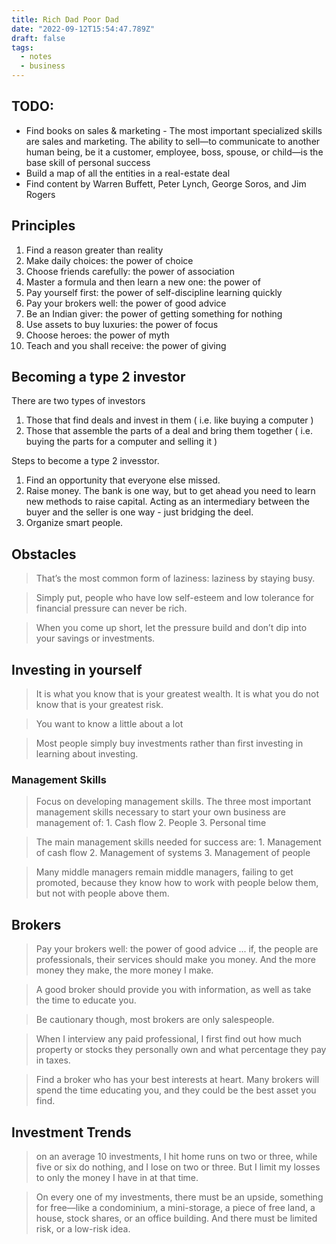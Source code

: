 ```yaml
---
title: Rich Dad Poor Dad
date: "2022-09-12T15:54:47.789Z"
draft: false
tags:
  - notes
  - business
---
```


## TODO:

- Find books on sales & marketing - The most important specialized skills are sales and marketing. The ability to sell—to communicate to another human being, be it a customer, employee, boss, spouse, or child—is the base skill of personal success
- Build a map of all the entities in a real-estate deal
- Find content by Warren Buffett, Peter Lynch, George Soros, and Jim Rogers

## Principles

1. Find a reason greater than reality
2. Make daily choices: the power of choice
3. Choose friends carefully: the power of association
4. Master a formula and then learn a new one: the power of
5. Pay yourself first: the power of self-discipline
   learning quickly
6. Pay your brokers well: the power of good advice
7. Be an Indian giver: the power of getting something for nothing
8. Use assets to buy luxuries: the power of focus
9. Choose heroes: the power of myth
10. Teach and you shall receive: the power of giving

## Becoming a type 2 investor

There are two types of investors

1. Those that find deals and invest in them ( i.e. like buying a computer )
2. Those that assemble the parts of a deal and bring them together ( i.e. buying the parts for a computer and selling it )

Steps to become a type 2 invesstor.

1. Find an opportunity that everyone else missed.
2. Raise money. The bank is one way, but to get ahead you need to learn new methods to raise capital. Acting as an intermediary between the buyer and the seller is one way - just bridging the deel.
3. Organize smart people.

## Obstacles

> That’s the most common form of laziness: laziness by staying busy.

> Simply put, people who have low self-esteem and low tolerance for financial pressure can never be rich.

> When you come up short, let the pressure build and don’t dip into your savings or investments.

## Investing in yourself

> It is what you know that is your greatest wealth. It is what you do not know that is your greatest risk.

> You want to know a little about a lot

> Most people simply buy investments rather than first investing in learning about investing.

### Management Skills

> Focus on developing management skills. The three most important management skills necessary to start your own business are management of: 1. Cash flow 2. People 3. Personal time

> The main management skills needed for success are: 1. Management of cash flow 2. Management of systems 3. Management of people

> Many middle managers remain middle managers, failing to get promoted, because they know how to work with people below them, but not with people above them.

## Brokers

> Pay your brokers well: the power of good advice ... if, the people are professionals, their services should make you money. And the more money they make, the more money I make.

> A good broker should provide you with information, as well as take the time to educate you.

> Be cautionary though, most brokers are only salespeople.

> When I interview any paid professional, I first find out how much property or stocks they personally own and what percentage they pay in taxes.

> Find a broker who has your best interests at heart. Many brokers will spend the time educating you, and they could be the best asset you find.

## Investment Trends

> on an average 10 investments, I hit home runs on two or three, while five or six do nothing, and I lose on two or three. But I limit my losses to only the money I have in at that time.

> On every one of my investments, there must be an upside, something for free—like a condominium, a mini-storage, a piece of free land, a house, stock shares, or an office building. And there must be limited risk, or a low-risk idea.
